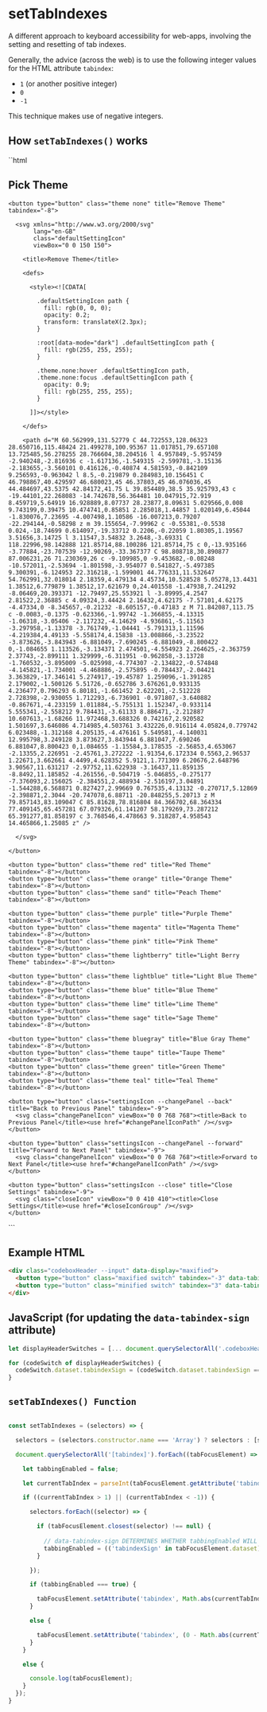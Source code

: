 # setTabIndexes
A different approach to keyboard accessibility for web-apps, involving the setting and resetting of tab indexes.

Generally, the advice (across the web) is to use the following integer values for the HTML attribute `tabindex`:
 - `1` (or another positive integer)
 - `0`
 - `-1`

This technique makes use of negative integers.

## How `setTabIndexes()` works

``html
  <div class="themeSettings panel --exitRight" tabindex="-1">
    <h2 class="heading --settings">Pick Theme</h2>
    
    <button type="button" class="theme none" title="Remove Theme" tabindex="-8">

      <svg xmlns="http://www.w3.org/2000/svg"
           lang="en-GB"
           class="defaultSettingIcon"
           viewBox="0 0 150 150">
      
        <title>Remove Theme</title>
      
        <defs>
      
          <style><![CDATA[
      
            .defaultSettingIcon path {
              fill: rgb(0, 0, 0);
              opacity: 0.2;
              transform: translateX(2.3px);
            }
      
            :root[data-mode="dark"] .defaultSettingIcon path {
              fill: rgb(255, 255, 255);
            }
      
            .theme.none:hover .defaultSettingIcon path,
            .theme.none:focus .defaultSettingIcon path {
              opacity: 0.9;
              fill: rgb(255, 255, 255);
            }
      
          ]]></style>
      
        </defs>
      
        <path d="M 60.562999,131.52779 C 44.722553,128.06323 28.650716,115.48424 21.499278,100.95367 11.017851,79.657108 13.725485,56.278255 28.766604,38.204516 l 4.957849,-5.957459 -2.940248,-2.816936 c -1.617136,-1.549315 -2.599781,-3.15136 -2.183655,-3.560101 0.416126,-0.40874 4.581593,-0.842109 9.256593,-0.963042 l 8.5,-0.219879 0.284983,10.156451 C 46.798867,40.429597 46.680023,45 46.37803,45 46.076036,45 44.484697,43.5375 42.84172,41.75 L 39.854489,38.5 35.925793,43 c -19.44101,22.268083 -14.742678,56.364481 10.047915,72.919 8.459719,5.64919 16.928889,8.07737 28.23877,8.09631 5.029566,0.008 9.743199,0.39475 10.474741,0.85851 2.285018,1.44857 1.020149,6.45044 -1.830076,7.23695 -4.007498,1.10586 -16.007213,0.79207 -22.294144,-0.58298 z m 39.155654,-7.99962 c -0.55381,-0.5538 0.024,-18.74699 0.614097,-19.33712 0.2206,-0.22059 1.80305,1.19567 3.51656,3.14725 l 3.11547,3.54832 3.2648,-3.69331 C 118.22996,98.142888 121.85714,88.100286 121.85714,75 c 0,-13.935166 -3.77884,-23.707539 -12.90269,-33.367377 C 98.808718,30.890877 87.006231,26 71.230369,26 c -9.109985,0 -9.453682,-0.08248 -10.572011,-2.53694 -1.801598,-3.954077 0.541827,-5.497385 9.300391,-6.124953 22.316218,-1.599001 44.776331,11.532647 54.762991,32.018014 2.18359,4.479134 4.45734,10.528528 5.05278,13.4431 1.38512,6.779879 1.38512,17.621679 0,24.401558 -1.47938,7.241292 -8.06469,20.393371 -12.79497,25.553921 l -3.89995,4.2547 2.81522,2.36885 c 4.09324,3.44424 2.16432,4.62175 -7.57101,4.62175 -4.47334,0 -8.345657,-0.21232 -8.605157,-0.47183 z M 71.842087,113.75 c -0.0083,-0.1375 -0.623366,-1.99742 -1.366855,-4.13315 -1.06318,-3.05406 -2.117232,-4.14629 -4.936861,-5.11563 -3.297958,-1.13378 -3.761749,-1.04441 -5.791313,1.11596 -4.219384,4.49133 -5.558174,4.15838 -13.008866,-3.23522 -3.873626,-3.843943 -6.881049,-7.690245 -6.881049,-8.800422 0,-1.084655 1.113526,-3.134371 2.474501,-4.554923 2.264625,-2.363759 2.37743,-2.899111 1.329999,-6.311951 -0.962858,-3.13728 -1.760532,-3.895009 -5.025998,-4.774307 -2.134822,-0.574848 -4.145821,-1.734001 -4.468886,-2.575895 -0.784437,-2.04421 3.363829,-17.346141 5.274917,-19.45787 1.259096,-1.391285 2.179002,-1.500126 5.51726,-0.652786 3.676261,0.933135 4.236477,0.796293 6.80181,-1.661452 2.622201,-2.512228 2.728398,-2.930055 1.712293,-6.736901 -0.971807,-3.640882 -0.867671,-4.233159 1.011884,-5.755131 1.152347,-0.933114 5.555341,-2.558212 9.784431,-3.61133 8.886471,-2.212887 10.607613,-1.68266 11.972468,3.688326 0.742167,2.920582 1.501697,3.646086 4.714985,4.503761 3.432226,0.916114 4.05824,0.779742 6.023488,-1.312168 4.205135,-4.476161 5.549581,-4.140031 12.995798,3.249128 3.873627,3.843944 6.881047,7.690246 6.881047,8.800423 0,1.084655 -1.15584,3.178535 -2.56853,4.653067 -2.13355,2.226951 -2.45761,3.272222 -1.91354,6.172334 0.5563,2.96537 1.22671,3.662661 4.4499,4.628352 5.9121,1.771309 6.20676,2.648796 3.90567,11.631217 -2.97752,11.622938 -3.16437,11.859135 -8.8492,11.185852 -4.261556,-0.504719 -5.046855,-0.275177 -7.376093,2.156025 -2.384551,2.488934 -2.516197,3.04891 -1.544288,6.568871 0.827427,2.99669 0.767535,4.13132 -0.270717,5.12869 -2.398871,2.3044 -20.747078,6.88711 -20.848255,5.20713 z M 79.857143,83.109047 C 85.81628,78.816804 84.366702,68.364334 77.409145,65.457281 67.079326,61.141207 58.179269,73.287212 65.391277,81.858197 c 3.768546,4.478663 9.318287,4.958543 14.465866,1.25085 z" />
      
      </svg>

    </button>

    <button type="button" class="theme red" title="Red Theme" tabindex="-8"></button>
    <button type="button" class="theme orange" title="Orange Theme" tabindex="-8"></button>
    <button type="button" class="theme sand" title="Peach Theme" tabindex="-8"></button>

    <button type="button" class="theme purple" title="Purple Theme" tabindex="-8"></button>
    <button type="button" class="theme magenta" title="Magenta Theme" tabindex="-8"></button>
    <button type="button" class="theme pink" title="Pink Theme" tabindex="-8"></button>
    <button type="button" class="theme lightberry" title="Light Berry Theme" tabindex="-8"></button>

    <button type="button" class="theme lightblue" title="Light Blue Theme" tabindex="-8"></button>
    <button type="button" class="theme blue" title="Blue Theme" tabindex="-8"></button>
    <button type="button" class="theme lime" title="Lime Theme" tabindex="-8"></button>
    <button type="button" class="theme sage" title="Sage Theme" tabindex="-8"></button>

    <button type="button" class="theme bluegray" title="Blue Gray Theme" tabindex="-8"></button>
    <button type="button" class="theme taupe" title="Taupe Theme" tabindex="-8"></button>
    <button type="button" class="theme green" title="Green Theme" tabindex="-8"></button>
    <button type="button" class="theme teal" title="Teal Theme" tabindex="-8"></button>

    <button type="button" class="settingsIcon --changePanel --back" title="Back to Previous Panel" tabindex="-9">
      <svg class="changePanelIcon" viewBox="0 0 768 768"><title>Back to Previous Panel</title><use href="#changePanelIconPath" /></svg>
    </button>
    
    <button type="button" class="settingsIcon --changePanel --forward" title="Forward to Next Panel" tabindex="-9">
      <svg class="changePanelIcon" viewBox="0 0 768 768"><title>Forward to Next Panel</title><use href="#changePanelIconPath" /></svg>
    </button>
    
    <button type="button" class="settingsIcon --close" title="Close Settings" tabindex="-9">
      <svg class="closeIcon" viewBox="0 0 410 410"><title>Close Settings</title><use href="#closeIconGroup" /></svg>
    </button>

  </div>
```

## Example HTML

```html
<div class="codeboxHeader --input" data-display="maxified">
  <button type="button" class="maxified switch" tabindex="-3" data-tabindex-sign="-">Maxified</button>
  <button type="button" class="minified switch" tabindex="3" data-tabindex-sign="+">Minified</button>
</div>
```

## JavaScript (for updating the `data-tabindex-sign` attribute)
```js
let displayHeaderSwitches = [... document.querySelectorAll('.codeboxHeader .switch')];

for (codeSwitch of displayHeaderSwitches) {
  codeSwitch.dataset.tabindexSign = (codeSwitch.dataset.tabindexSign === '-') ? '+' : '-';
}
```


## `setTabIndexes() Function`

```js

const setTabIndexes = (selectors) => {

  selectors = (selectors.constructor.name === 'Array') ? selectors : [selectors];

  document.querySelectorAll('[tabindex]').forEach((tabFocusElement) => {

    let tabbingEnabled = false;

    let currentTabIndex = parseInt(tabFocusElement.getAttribute('tabindex'));

    if ((currentTabIndex > 1) || (currentTabIndex < -1)) {

      selectors.forEach((selector) => {

        if (tabFocusElement.closest(selector) !== null) {
        
          // data-tabindex-sign DETERMINES WHETHER tabbingEnabled WILL BE true OR false
          tabbingEnabled = (('tabindexSign' in tabFocusElement.dataset) && (tabFocusElement.dataset.tabindexSign === '-')) ? false : true;
        }

      });

      if (tabbingEnabled === true) {

        tabFocusElement.setAttribute('tabindex', Math.abs(currentTabIndex));
      }

      else {

        tabFocusElement.setAttribute('tabindex', (0 - Math.abs(currentTabIndex)));
      }
    }

    else {

      console.log(tabFocusElement);
    }
  });
}

```
